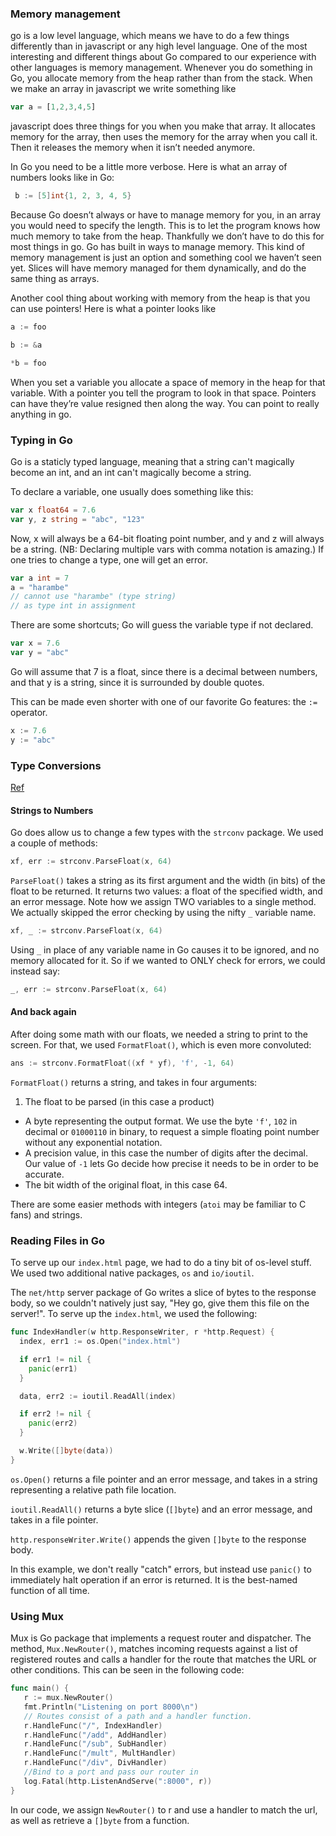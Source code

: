 
### Memory management

go is a low level language, which means we have to do a few things differently than in javascript or any high level language.   One of the most interesting and different things about Go compared to our experience with other languages is memory management.   Whenever you do something in Go, you allocate memory from the heap rather than from the stack.  When we make an array in javascript we write something like
```javascript
var a = [1,2,3,4,5]
```
javascript does three things for you when you make that array.   It allocates memory for the array, then uses the memory for the array when you call it.   Then it releases the memory when it isn’t needed anymore. 


In Go you need to be a little more verbose.   Here is what an array of numbers looks like in Go:
```go
 b := [5]int{1, 2, 3, 4, 5}
```
Because Go doesn’t always or have to manage memory for you, in an array you would need to specify the length.    This is to let the program knows how much memory to take from the heap.   Thankfully we don’t have to do this for most things in go.   Go has built in ways to manage memory.   This kind of memory management is just an option and something cool we haven’t seen yet.   Slices will have memory managed for them dynamically, and do the same thing as arrays.

Another cool thing about working with memory from the heap is that you can use pointers!   Here is what a pointer looks like
```go
a := foo

b := &a

*b = foo
```
When you set a variable you allocate a space of memory in the heap for that variable.  With a pointer you tell the program to look in that space.   Pointers can have they’re value resigned then along the way.   You can point to really anything in go.

### Typing in Go

Go is a staticly typed language, meaning that a string can't magically become an int, and an int can't magically become a string.

To declare a variable, one usually does something like this:
```go
var x float64 = 7.6
var y, z string = "abc", "123"
```
Now, x will always be a 64-bit floating point number, and y and z will always be a string. (NB: Declaring multiple vars with comma notation is amazing.) If one tries to change a type, one will get an error.
```go
var a int = 7
a = "harambe"
// cannot use "harambe" (type string)
// as type int in assignment

```
There are some shortcuts; Go will guess the variable type if not declared.
```go
var x = 7.6
var y = "abc"
```
Go will assume that 7 is a float, since there is a decimal between numbers, and that y is a string, since it is surrounded by double quotes.

This can be made even shorter with one of our favorite Go features: the `:=` operator.
```go
x := 7.6
y := "abc"
```

### Type Conversions
[Ref](https://golang.org/pkg/strconv)
#### Strings to Numbers
Go does allow us to change a few types with the `strconv` package. We used a couple of methods:
```go
xf, err := strconv.ParseFloat(x, 64)
```
`ParseFloat()` takes a string as its first argument and the width (in bits) of the float to be returned. It returns two values: a float of the specified width, and an error message. Note how we assign TWO variables to a single method. We actually skipped the error checking by using the nifty `_` variable name.
```go
xf, _ := strconv.ParseFloat(x, 64)
```
Using `_` in place of any variable name in Go causes it to be ignored, and no memory allocated for it. So if we wanted to ONLY check for errors, we could instead say:
```go
_, err := strconv.ParseFloat(x, 64)
```

#### And back again
After doing some math with our floats, we needed a string to print to the screen. For that, we used `FormatFloat()`, which is even more convoluted:
```go
ans := strconv.FormatFloat((xf * yf), 'f', -1, 64)
```
`FormatFloat()` returns a string, and takes in four arguments:
1. The float to be parsed (in this case a product)
* A byte representing the output format. We use the byte `'f'`, `102` in decimal or `01000110` in binary, to request a simple floating point number without any exponential notation.
* A precision value, in this case the number of digits after the decimal. Our value of `-1` lets Go decide how precise it needs to be in order to be accurate.
* The bit width of the original float, in this case 64.

There are some easier methods with integers (`atoi` may be familiar to C fans) and strings.

### Reading Files in Go

To serve up our `index.html` page, we had to do a tiny bit of os-level stuff. We used two additional native packages, `os` and `io/ioutil`.

The `net/http` server package of Go writes a slice of bytes to the response body, so we couldn't natively just say, "Hey go, give them this file on the server!". To serve up the `index.html`, we used the following:
```go
func IndexHandler(w http.ResponseWriter, r *http.Request) {
  index, err1 := os.Open("index.html")

  if err1 != nil {
    panic(err1)
  }

  data, err2 := ioutil.ReadAll(index)

  if err2 != nil {
    panic(err2)
  }

  w.Write([]byte(data))
}
```
`os.Open()` returns a file pointer and an error message, and takes in a string representing a relative path file location.

`ioutil.ReadAll()` returns a byte slice (`[]byte`) and an error message, and takes in a file pointer.

`http.responseWriter.Write()` appends the given `[]byte` to the response body.

In this example, we don't really "catch" errors, but instead use `panic()` to immediately halt operation if an error is returned. It is the best-named function of all time.

### Using Mux
Mux is Go package that implements a request router and dispatcher. The method, `Mux.NewRouter()`, matches incoming requests against a list of registered routes and calls a handler for the route that matches the URL or other conditions. This can be seen in the following code:

```Go
func main() {
   r := mux.NewRouter()
   fmt.Println("Listening on port 8000\n")
   // Routes consist of a path and a handler function.
   r.HandleFunc("/", IndexHandler)
   r.HandleFunc("/add", AddHandler)
   r.HandleFunc("/sub", SubHandler)
   r.HandleFunc("/mult", MultHandler)
   r.HandleFunc("/div", DivHandler)
   //Bind to a port and pass our router in
   log.Fatal(http.ListenAndServe(":8000", r))
}
```

In our code, we assign `NewRouter()` to r and use a handler to match the url, as well as retrieve a `[]byte` from a function.


